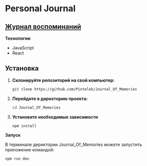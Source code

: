 # Personal Journal

## [Журнал воспоминаний](https://meeting-pintelek.netlify.app/)

**Технологии**

- JavaScript
- React

## Установка

1. **Склонируйте репозиторий на свой компьютер:**

   ```bash
   git clone https://github.com/Pintelek/Journal_Of_Memories

   ```

2. **Перейдите в директорию проекта:**

   ```bash
   cd Journal_Of_Memories

   ```

3. **Установите необходимые зависимости**

   ```bash
   npm install
   ```

**Запуск**

В терминале дериктории Journal_Of_Memories можете запустить приложение командой:

```bash
npm run dev
```
